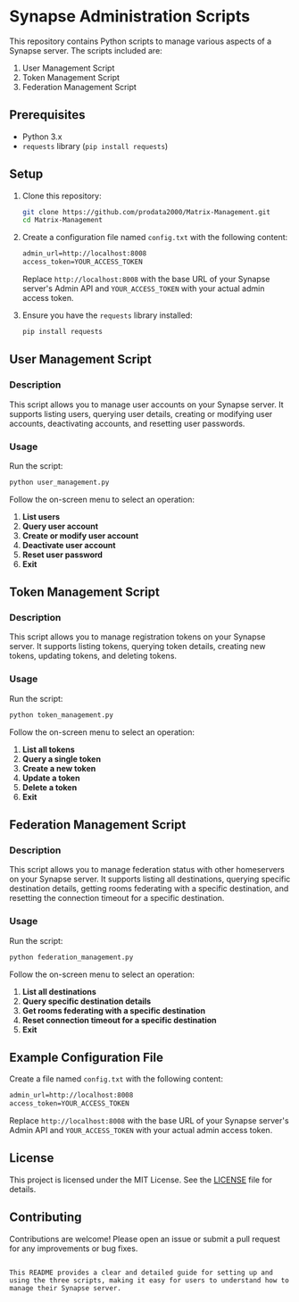 # Synapse Administration Scripts

This repository contains Python scripts to manage various aspects of a Synapse server. The scripts included are:

1. User Management Script
2. Token Management Script
3. Federation Management Script

## Prerequisites

- Python 3.x
- `requests` library (`pip install requests`)

## Setup

1. Clone this repository:
    ```sh
    git clone https://github.com/prodata2000/Matrix-Management.git
    cd Matrix-Management
    ```

2. Create a configuration file named `config.txt` with the following content:
    ```txt
    admin_url=http://localhost:8008
    access_token=YOUR_ACCESS_TOKEN
    ```

    Replace `http://localhost:8008` with the base URL of your Synapse server's Admin API and `YOUR_ACCESS_TOKEN` with your actual admin access token.

3. Ensure you have the `requests` library installed:
    ```sh
    pip install requests
    ```

## User Management Script

### Description

This script allows you to manage user accounts on your Synapse server. It supports listing users, querying user details, creating or modifying user accounts, deactivating accounts, and resetting user passwords.

### Usage

Run the script:
```sh
python user_management.py
```

Follow the on-screen menu to select an operation:

1. **List users**
2. **Query user account**
3. **Create or modify user account**
4. **Deactivate user account**
5. **Reset user password**
6. **Exit**

## Token Management Script

### Description

This script allows you to manage registration tokens on your Synapse server. It supports listing tokens, querying token details, creating new tokens, updating tokens, and deleting tokens.

### Usage

Run the script:
```sh
python token_management.py
```

Follow the on-screen menu to select an operation:

1. **List all tokens**
2. **Query a single token**
3. **Create a new token**
4. **Update a token**
5. **Delete a token**
6. **Exit**

## Federation Management Script

### Description

This script allows you to manage federation status with other homeservers on your Synapse server. It supports listing all destinations, querying specific destination details, getting rooms federating with a specific destination, and resetting the connection timeout for a specific destination.

### Usage

Run the script:
```sh
python federation_management.py
```

Follow the on-screen menu to select an operation:

1. **List all destinations**
2. **Query specific destination details**
3. **Get rooms federating with a specific destination**
4. **Reset connection timeout for a specific destination**
5. **Exit**

## Example Configuration File

Create a file named `config.txt` with the following content:
```txt
admin_url=http://localhost:8008
access_token=YOUR_ACCESS_TOKEN
```

Replace `http://localhost:8008` with the base URL of your Synapse server's Admin API and `YOUR_ACCESS_TOKEN` with your actual admin access token.

## License

This project is licensed under the MIT License. See the [LICENSE](LICENSE) file for details.

## Contributing

Contributions are welcome! Please open an issue or submit a pull request for any improvements or bug fixes.
```

This README provides a clear and detailed guide for setting up and using the three scripts, making it easy for users to understand how to manage their Synapse server.
